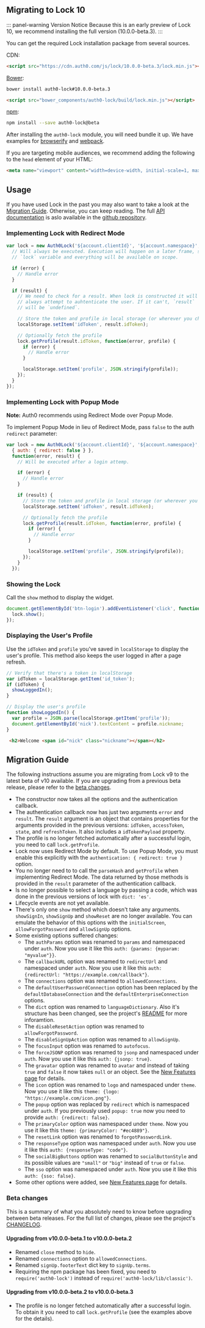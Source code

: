 ## Migrating to Lock 10

::: panel-warning Version Notice
Because this is an early preview of Lock 10, we recommend installing the full version (10.0.0-beta.3).
:::

You can get the required Lock installation package from several sources.

CDN:

```html
<script src="https://cdn.auth0.com/js/lock/10.0.0-beta.3/lock.min.js"></script>
```

[Bower](http://bower.io):

```sh
bower install auth0-lock#10.0.0-beta.3
```

```html
<script src="bower_components/auth0-lock/build/lock.min.js"></script>
```

[npm](https://npmjs.org):

```sh
npm install --save auth0-lock@beta
```

After installing the `auth0-lock` module, you will need bundle it up. We have examples for [browserify](https://github.com/auth0/lock/tree/v10/examples/bundling/browserify) and [webpack](https://github.com/auth0/lock/tree/v10/examples/bundling/webpack).

If you are targeting mobile audiences, we recommend adding the following to the `head` element of your HTML:

```html
<meta name="viewport" content="width=device-width, initial-scale=1, maximum-scale=1, user-scalable=0"/>
```

## Usage

If you have used Lock in the past you may also want to take a look at the [Migration Guide](#migration-guide). Otherwise, you can keep reading. The full [API documentation](https://github.com/auth0/lock/tree/v10#api) is aslo available in the [github repository](https://github.com/auth0/lock/tree/v10).

### Implementing Lock with Redirect Mode

```js
var lock = new Auth0Lock('${account.clientId}', '${account.namespace}', {}, function(error, result) {
  // Will always be executed. Execution will happen on a later frame, so the
  // `lock` variable and everything will be available on scope.

  if (error) {
    // Handle error
  }

  if (result) {
    // We need to check for a result. When lock is constructed it will
    // always attempt to auhtenticate the user. If it can't, `result`
    // will be `undefined`.

    // Store the token and profile in local storage (or wherever you choose)
    localStorage.setItem('idToken', result.idToken);

    // Optionally fetch the profile
    lock.getProfile(result.idToken, function(error, profile) {
      if (error) {
        // Handle error
      }

      localStorage.setItem('profile', JSON.stringify(profile));
    });
  }
});
```

### Implementing Lock with Popup Mode

__Note:__ Auth0 recommends using Redirect Mode over Popup Mode.

To implement Popup Mode in lieu of Redirect Mode, pass `false` to the auth `redirect` parameter:

```js
var lock = new Auth0Lock('${account.clientId}', '${account.namespace}',
  { auth: { redirect: false } },
  function(error, result) {
    // Will be executed after a login attemp.

    if (error) {
      // Handle error
    }

    if (result) {
      // Store the token and profile in local storage (or wherever you choose)
      localStorage.setItem('idToken', result.idToken);

      // Optionally fetch the profile
      lock.getProfile(result.idToken, function(error, profile) {
        if (error) {
          // Handle error
        }

        localStorage.setItem('profile', JSON.stringify(profile));
      });
    }
  });
```

### Showing the Lock

Call the `show` method to display the widget.

```js
document.getElementById('btn-login').addEventListener('click', function() {
  lock.show();
});
```

### Displaying the User's Profile

Use the `idToken` and `profile` you've saved in `localStorage` to display the user's profile. This method also keeps the user logged in after a page refresh.

```js
// Verify that there's a token in localStorage
var idToken = localStorage.getItem('id_token');
if (idToken) {
  showLoggedIn();
}

// Display the user's profile
function showLoggedIn() {
  var profile = JSON.parse(localStorage.getItem('profile'));
  document.getElementById('nick').textContent = profile.nickname;
}
```

```html
 <h2>Welcome <span id="nick" class="nickname"></span></h2>
```

## Migration Guide

The following instructions assume you are migrating from Lock v9 to the latest beta of v10 available. If you are upgrading from a previous beta release, please refer to the [beta changes](#beta-changes).

- The constructor now takes all the options and the authentication callback.
- The authentication callback now has just two arguments `error` and `result`. The `result` argument is an object that contains properties for the arguments provided in the previous versions: `idToken`, `accessToken`, `state`, and `refreshToken`. It also includes a `idTokenPayload` property.
- The profile is no longer fetched automatically after a successful login, you need to call `lock.getProfile`.
- Lock now uses Redirect Mode by default. To use Popup Mode, you must enable this explicitly with the `authentication: { redirect: true }` option.
- You no longer need to to call the `parseHash` and `getProfile` when implementing Redirect Mode. The data returned by those methods is provided in the `result` parameter of the authentication callback.
- Is no longer possible to select a language by passing a code, which was done in the previous versions of lock with  `dict: 'es'`.
- Lifecycle events are not yet available.
- There's only one `show` method which doesn't take any arguments. `showSignIn`, `showSignUp` and `showReset` are no longer available. You can emulate the behavior of this options with the `initialScreen`, `allowForgotPassword` and `allowSignUp` options.
- Some existing options suffered changes:
  - The `authParams` option was renamed to `params` and namespaced under `auth`. Now you use it like this `auth: {params: {myparam: "myvalue"}}`.
  - The `callbackURL` option was renamed to `redirectUrl` and namespaced under `auth`. Now you use it like this `auth: {redirectUrl: "https://example.com/callback"}`.
  - The `connections` option was renamed to `allowedConnections`.
  - The `defaultUserPasswordConnection` option has been replaced by the `defaultDatabaseConnection` and the `defaultEnterpriseConnection` options.
  - The `dict` option was renamed to `languageDictionary`. Also it's structure has been changed, see the project's [README](https://github.com/auth0/lock/tree/v10#language-dictionary-specification) for more inforamtion.
  - The `disableResetAction` option was renamed to `allowForgotPassword`.
  - The `disableSignUpAction` option was renamed to `allowSignUp`.
  - The `focusInput` option was renamed to `autofocus`.
  - The `forceJSONP` option was renamed to `jsonp` and namespaced under `auth`. Now you use it like this `auth: {jsonp: true}`.
  - The `gravatar` option was renamed to `avatar` and instead of taking `true` and `false` it now takes `null` or an object. See the [New Features page](/libraries/lock/v10/new-features#custom-avatar-provider) for details.
  - The `icon` option was renamed to `logo` and namespaced under `theme`. Now you use it like this `theme: {logo: "https://example.com/icon.png"}`.
  - The `popup` option was replaced by `redirect` which is namespaced under `auth`. If you previously used `popup: true` now you need to provide `auth: {redirect: false}`.
  - The `primaryColor` option was namespaced under `theme`. Now you use it like this `theme: {primaryColor: "#ec4889"}`.
  - The `resetLink` option was renamed to `forgotPasswordLink`.
  - The `responseType` option was namespaced under `auth`.  Now you use it like this `auth: {responseType: "code"}`.
  - The `socialBigButtons` option was renamed to `socialButtonStyle` and its possible values are `"small"` or `"big"` instead of `true` or `false`.
  - The `sso` option was namespaced under `auth`.  Now you use it like this `auth: {sso: false}`.
- Some other options were added, see [New Features page](/libraries/lock/v10/new-features) for details.

### Beta changes

This is a summary of what you absolutely need to know before upgrading between beta releases. For the full list of changes, please see the project's [CHANGELOG](https://github.com/auth0/lock/blob/v10/CHANGELOG.md).

#### Upgrading from v10.0.0-beta.1 to v10.0.0-beta.2

- Renamed `close` method to `hide`.
- Renamed `connections` option to `allowedConnections`.
- Renamed `signUp.footerText` dict key to `signUp.terms`.
- Requiring the npm package has been fixed, you need to `require('auth0-lock')` instead of `require('auth0-lock/lib/classic')`.

#### Upgrading from v10.0.0-beta.2 to v10.0.0-beta.3

- The profile is no longer fetched automatically after a successful login. To obtain it you need to call `lock.getProfile` (see the examples above for the details).
